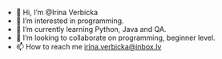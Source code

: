 - 👋 Hi, I’m @Irina Verbicka
- 👀 I’m interested in programming.
- 🌱 I’m currently learning Python, Java and QA.
- 💞️ I’m looking to collaborate on programming, beginner level.
- 📫 How to reach me irina.verbicka@inbox.lv

<!---
SalamanderIV/SalamanderIV is a ✨ special ✨ repository because its `README.md` (this file) appears on your GitHub profile.
You can click the Preview link to take a look at your changes.
--->
